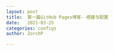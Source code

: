 ```yaml
---
layout: post
title:  第一篇GitHub Pages博客--搭建与配置
date:   2021-03-25
categories: configs
author: ZorchP

---
```





